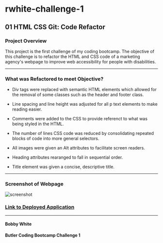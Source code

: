 # rwhite-challenge-1
## 01 HTML CSS Git: Code Refactor


### Project Overview

This project is the first challenge of my coding bootcamp. The objective of this challenge is to refactor the HTML and CSS code of a marketing agency's webpage to improve web accessibility for people with disabilities.

---

### What was Refactored to meet Objective?


* Div tags were replaced with semantic HTML elements which allowed for the removal of some classes such as the header and footer class.

* Line spacing and line height was adjusted for all p text elements to make reading easier.

* Comments were added to the CSS to provide referenct to what was being styled in the HTML.

* The number of lines CSS code was reduced by consolidating repeated blocks of code into more general selectors.

* All images were given an Alt attributes to facilitate screen readers.

* Heading attributes rearanged to fall in sequential order.

* Title element was given a concise, descriptive title.

---


### Screenshot of Webpage

![screenshot](/assets/images/horiseon-webpage-screenshot.png)





### [Link to Deployed Application](https://rwaynewhite15.github.io/rwhite-challenge-1/)



---
#### Bobby White
#### Butler Coding Bootcamp Challenge 1
